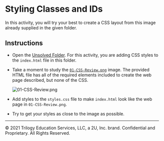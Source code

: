 # Styling Classes and IDs

In this activity, you will try your best to create a CSS layout from this image already supplied in the given folder.

## Instructions

* Open the [Unsolved Folder](Unsolved). For this activity, you are adding CSS styles to the `index.html` file in this folder.

* Take a moment to study the [`01-CSS-Review.png`](Images/01-CSS-Review.png) image. The provided HTML file has all of the required elements included to create the web page described, but none of the CSS.

  ![01-CSS-Review.png](Images/01-CSS-Review.png)

* Add styles to the `styles.css` file to make `index.html` look like the web page in `01-CSS-Review.png`.

* Try to get your styles as close to the image as possible.

---

© 2021 Trilogy Education Services, LLC, a 2U, Inc. brand. Confidential and Proprietary. All Rights Reserved.
